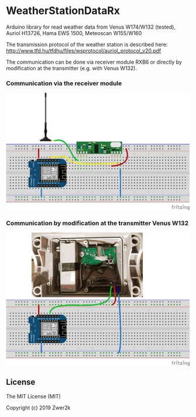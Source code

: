 # WeatherStationDataRx
Arduino library for read weather data from Venus W174/W132 (tested), Auriol H13726, Hama EWS 1500, Meteoscan W155/W160

The transmission protocol of the weather station is described here: 
http://www.tfd.hu/tfdhu/files/wsprotocol/auriol_protocol_v20.pdf


The communication can be done via receiver module RXB6 or directly by modification at the transmitter (e.g. with Venus W132). 

### Communication via the receiver module
![Connecting RXB6](doc/RXB6_connect.png)


### Communication by modification at the transmitter Venus W132
![Connecting RXB6](doc/W132_connect.png)

## License

The MIT License (MIT)

Copyright (c) 2019 Zwer2k
